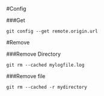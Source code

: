 
#Config

###Get
	
	git config --get remote.origin.url


#Remove

###Remove Directory

	git rm --cached mylogfile.log

###Remove file
	
	git rm --cached -r mydirectory